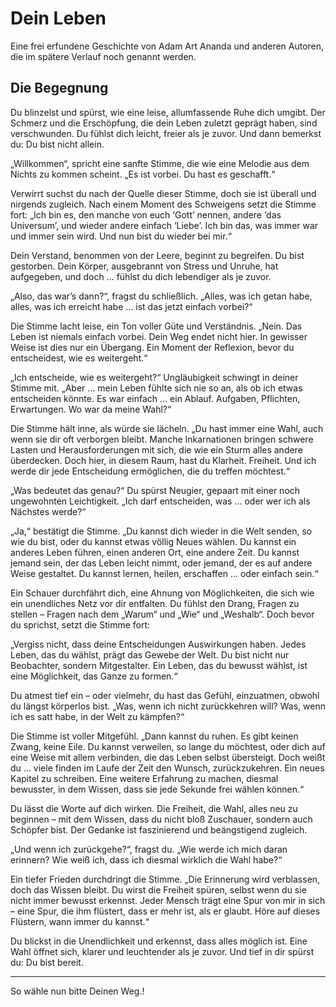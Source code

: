 # Dein Leben
Eine frei erfundene Geschichte
von Adam Art Ananda und anderen Autoren, 
die im spätere Verlauf noch genannt werden.

## Die Begegnung
Du blinzelst und spürst, wie eine leise, allumfassende Ruhe dich umgibt. Der Schmerz 
und die Erschöpfung, die dein Leben zuletzt geprägt haben, sind verschwunden. 
Du fühlst dich leicht, freier als je zuvor. Und dann bemerkst du: Du bist nicht allein.

„Willkommen“, spricht eine sanfte Stimme, die wie eine Melodie aus dem Nichts zu kommen 
scheint. „Es ist vorbei. Du hast es geschafft.“

Verwirrt suchst du nach der Quelle dieser Stimme, doch sie ist überall und nirgends zugleich.
Nach einem Moment des Schweigens setzt die Stimme fort: „Ich bin es, 
den manche von euch ‘Gott’ nennen, andere ‘das Universum’, und wieder andere einfach 
‘Liebe’. Ich bin das, was immer war und immer sein wird. Und nun bist du wieder bei mir.“

Dein Verstand, benommen von der Leere, beginnt zu begreifen. Du bist gestorben. 
Dein Körper, ausgebrannt von Stress und Unruhe, hat aufgegeben, und doch … fühlst du dich 
lebendiger als je zuvor.

„Also, das war’s dann?“, fragst du schließlich. „Alles, was ich getan habe, alles, 
was ich erreicht habe … ist das jetzt einfach vorbei?“

Die Stimme lacht leise, ein Ton voller Güte und Verständnis. 
„Nein. Das Leben ist niemals einfach vorbei. Dein Weg endet nicht hier. 
In gewisser Weise ist dies nur ein Übergang. Ein Moment der Reflexion, 
bevor du entscheidest, wie es weitergeht.“

„Ich entscheide, wie es weitergeht?“ Ungläubigkeit schwingt in deiner Stimme mit. 
„Aber … mein Leben fühlte sich nie so an, als ob ich etwas entscheiden könnte. 
Es war einfach … ein Ablauf. Aufgaben, Pflichten, Erwartungen. Wo war da meine Wahl?“

Die Stimme hält inne, als würde sie lächeln. „Du hast immer eine Wahl, 
auch wenn sie dir oft verborgen bleibt. Manche Inkarnationen bringen schwere Lasten 
und Herausforderungen mit sich, die wie ein Sturm alles andere überdecken. Doch hier, 
in diesem Raum, hast du Klarheit. Freiheit. Und ich werde dir jede Entscheidung ermöglichen, 
die du treffen möchtest.“

„Was bedeutet das genau?“ Du spürst Neugier, gepaart mit einer noch ungewohnten Leichtigkeit.
„Ich darf entscheiden, was … oder wer ich als Nächstes werde?“

„Ja,“ bestätigt die Stimme. „Du kannst dich wieder in die Welt senden, 
so wie du bist, oder du kannst etwas völlig Neues wählen. Du kannst ein anderes Leben führen,
einen anderen Ort, eine andere Zeit. Du kannst jemand sein, der das Leben leicht nimmt, 
oder jemand, der es auf andere Weise gestaltet. Du kannst lernen, heilen, erschaffen … 
oder einfach sein.“

Ein Schauer durchfährt dich, eine Ahnung von Möglichkeiten, 
die sich wie ein unendliches Netz vor dir entfalten. Du fühlst den Drang, 
Fragen zu stellen – Fragen nach dem „Warum“ und „Wie“ und „Weshalb“. 
Doch bevor du sprichst, setzt die Stimme fort:

„Vergiss nicht, dass deine Entscheidungen Auswirkungen haben. 
Jedes Leben, das du wählst, prägt das Gewebe der Welt. 
Du bist nicht nur Beobachter, sondern Mitgestalter. 
Ein Leben, das du bewusst wählst, ist eine Möglichkeit, das Ganze zu formen.“

Du atmest tief ein – oder vielmehr, du hast das Gefühl, einzuatmen, 
obwohl du längst körperlos bist. „Was, wenn ich nicht zurückkehren will? 
Was, wenn ich es satt habe, in der Welt zu kämpfen?“

Die Stimme ist voller Mitgefühl. „Dann kannst du ruhen. Es gibt keinen Zwang, keine Eile. 
Du kannst verweilen, so lange du möchtest, oder dich auf eine Weise mit allem verbinden, 
die das Leben selbst übersteigt. Doch weißt du … viele finden im Laufe der Zeit den Wunsch, 
zurückzukehren. Ein neues Kapitel zu schreiben. Eine weitere Erfahrung zu machen, 
diesmal bewusster, in dem Wissen, dass sie jede Sekunde frei wählen können.“

Du lässt die Worte auf dich wirken. Die Freiheit, die Wahl, 
alles neu zu beginnen – mit dem Wissen, dass du nicht bloß Zuschauer, 
sondern auch Schöpfer bist. Der Gedanke ist faszinierend und beängstigend zugleich.

„Und wenn ich zurückgehe?“, fragst du. „Wie werde ich mich daran erinnern? 
Wie weiß ich, dass ich diesmal wirklich die Wahl habe?“

Ein tiefer Frieden durchdringt die Stimme. 
„Die Erinnerung wird verblassen, doch das Wissen bleibt. 
Du wirst die Freiheit spüren, selbst wenn du sie nicht immer bewusst erkennst. 
Jeder Mensch trägt eine Spur von mir in sich – eine Spur, die ihm flüstert, 
dass er mehr ist, als er glaubt. Höre auf dieses Flüstern, wann immer du kannst.“

Du blickst in die Unendlichkeit und erkennst, dass alles möglich ist. 
Eine Wahl öffnet sich, klarer und leuchtender als je zuvor. 
Und tief in dir spürst du: Du bist bereit.

---

So wähle nun bitte Deinen Weg.!
